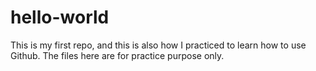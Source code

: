 # hello-world

This is my first repo, and this is also how I practiced to learn how to use Github. The files here are for practice purpose only.
